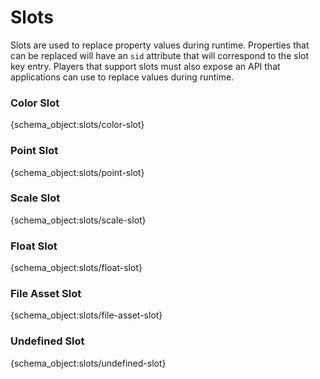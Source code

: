 # Slots

Slots are used to replace property values during runtime. Properties that can be replaced will have an `sid` attribute that will correspond to the slot key entry. Players that support slots must also expose an API that applications can use to replace values during runtime.

<h3 id="color-slot">Color Slot</h3>

{schema_object:slots/color-slot}

<h3 id="point-slot">Point Slot</h3>

{schema_object:slots/point-slot}

<h3 id="scale-slot">Scale Slot</h3>

{schema_object:slots/scale-slot}

<h3 id="float-slot">Float Slot</h3>

{schema_object:slots/float-slot}

<h3 id="file-asset-slot">File Asset Slot</h3>

{schema_object:slots/file-asset-slot}

<h3 id="undefined-slot">Undefined Slot</h3>

{schema_object:slots/undefined-slot}
